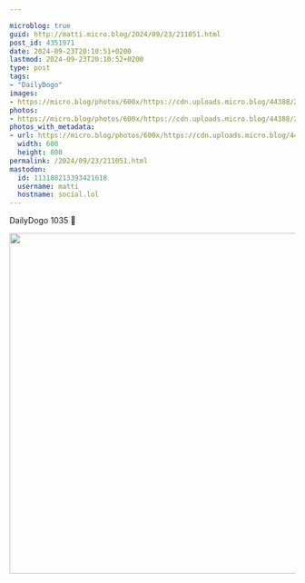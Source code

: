 ```yaml
---

microblog: true
guid: http://matti.micro.blog/2024/09/23/211051.html
post_id: 4351971
date: 2024-09-23T20:10:51+0200
lastmod: 2024-09-23T20:10:52+0200
type: post
tags:
- "DailyDogo"
images:
- https://micro.blog/photos/600x/https://cdn.uploads.micro.blog/44388/2024/ded29411778d4360abd98114a33d92b4.jpg
photos:
- https://micro.blog/photos/600x/https://cdn.uploads.micro.blog/44388/2024/ded29411778d4360abd98114a33d92b4.jpg
photos_with_metadata:
- url: https://micro.blog/photos/600x/https://cdn.uploads.micro.blog/44388/2024/ded29411778d4360abd98114a33d92b4.jpg
  width: 600
  height: 800
permalink: /2024/09/23/211051.html
mastodon:
  id: 113188213393421618
  username: matti
  hostname: social.lol
---
```

DailyDogo 1035 🐶

<img src="/media/uploads/2024/ded29411778d4360abd98114a33d92b4.jpg" width="600" alt="" />
